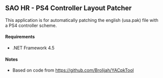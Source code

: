 ## SAO HR - PS4 Controller Layout Patcher 
This application is for automatically patching the english (usa.pak) file with a PS4 controller scheme. 
  
#### Requirements
 * .NET Framework 4.5
 
#### Notes
* Based on code from https://github.com/Brolijah/YACpkTool
